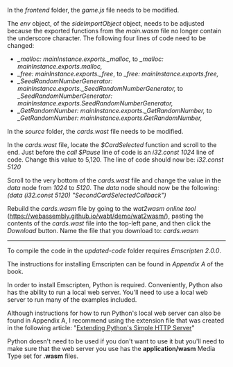 In the _frontend_ folder, the _game.js_ file needs to be modified.

The _env_ object, of the _sideImportObject_ object, needs to be adjusted because the exported functions from the _main.wasm_ file no longer contain the underscore character. The following four lines of code need to be changed:
- _\_malloc: mainInstance.exports.\_malloc,_ to _\_malloc: mainInstance.exports.malloc,_
- _\_free: mainInstance.exports.\_free_, to _\_free: mainInstance.exports.free,_
- _\_SeedRandomNumberGenerator: mainInstance.exports.\_SeedRandomNumberGenerator,_ to _\_SeedRandomNumberGenerator: mainInstance.exports.SeedRandomNumberGenerator,_
- _\_GetRandomNumber: mainInstance.exports.\_GetRandomNumber,_ to _\_GetRandomNumber: mainInstance.exports.GetRandomNumber,_


In the _source_ folder, the _cards.wast_ file needs to be modified.

In the _cards.wast_ file, locate the _$CardSelected_ function and scroll to the end. Just before the _call $Pause_ line of code is an _i32.const 1024_ line of code. Change this value to 5,120. The line of code should now be: _i32.const 5120_

Scroll to the very bottom of the _cards.wast_ file and change the value in the _data_ node from _1024_ to _5120_. The _data_ node should now be the following: _(data (i32.const 5120) "SecondCardSelectedCallback")_

Rebuild the _cards.wasm_ file by going to the _wat2wasm online tool_ (https://webassembly.github.io/wabt/demo/wat2wasm/), pasting the contents of the _cards.wast_ file into the top-left pane, and then click the _Download_ button. Name the file that you download to: _cards.wasm_  




---

To compile the code in the _updated-code_ folder requires _Emscripten 2.0.0_.

The instructions for installing Emscripten can be found in _Appendix A_ of the book.


In order to install Emscripten, Python is required. Conveniently, Python also has the ability to run a local web server. You'll need to use a local web server to run many of the examples included. 

Although instructions for how to run Python's local web server can also be found in Appendix A, I recommend using the extension file that was created in the following article: "[Extending Python's Simple HTTP Server](https://cggallant.blogspot.com/2020/07/extending-pythons-simple-http-server.html)"


Python doesn't need to be used if you don't want to use it but you'll need to make sure that the web server you use has the **application/wasm** Media Type set for **.wasm** files.
